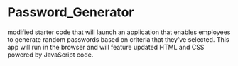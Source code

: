 # Password_Generator



modified starter code that will launch an application that enables employees to generate random passwords based on criteria that they’ve selected. This app will run in the browser and will feature  updated HTML and CSS powered by JavaScript code. 